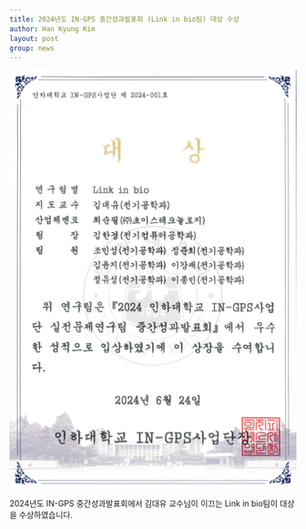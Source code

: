 ```yaml
---
title: 2024년도 IN-GPS 중간성과발표회 (Link in bio팀) 대상 수상
author: Han Kyung Kim
layout: post
group: news
---
```


<div style="display: flex; justify-content: space-between;">
    <img src="/static/img/news/Big award.png" alt="MR5 2220 empty" class="img-responsive">
</div>

2024년도 IN-GPS 중간성과발표회에서 김대유 교수님이 이끄는 Link in bio팀이 대상을 수상하였습니다.
